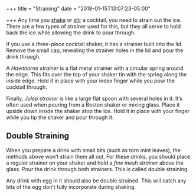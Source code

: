 +++
title = "Straining"
date = "2018-01-15T13:07:23-05:00"

+++
Any time you [shake](/techniques/shaking/) or [stir](/techniques/stirring) a cocktail, you need to strain out the ice. There are a few types of strainer used for this, but they all serve to hold back the ice while allowing the drink to pour through.
<!--more-->

If you use a *three-piece* cocktail shaker, it has a strainer built into the lid. Remove the small cap, revealing the strainer holes in the lid and pour the drink through.

A *Hawthorne strainer* is a flat metal strainer with a circular spring around the edge. This fits over the top of your shaker tin with the spring along the inside edge. Hold it in place with your index finger while you pour the cocktail through.

Finally, *Julep strainer* is like a large flat spoon with several holes in it. It’s often used when pouring from a Boston shaker or mixing glass. Place it upside down inside the shaker atop the ice. Hold it in place with your finger while you tip the shaker and pour through it.

## Double Straining
When you prepare a drink with small bits (such as torn mint leaves), the methods above won’t strain them all out. For these drinks, you should place a regular strainer on your shaker and hold a *fine mesh strainer* above the glass. Pour the drink through both strainers. This is called double straining.

Any drink with egg in it should also be double strained. This will catch any bits of the egg don’t fully incorporate during shaking.
